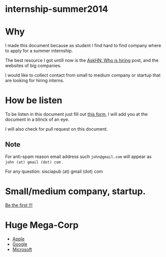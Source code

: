 internship-summer2014
=====================

# Why

I made this document because as student I find hard to find company where to apply for a summer internship.

The best resource I got untill now is the [AskHN: Who is hiring][ask-hn] post, and the websites of big companies.

I would like to collect contact from small to medium company or startup that are looking for hiring interns.

# How be listen

To be listen in this document just fill out [this form][form], I will add you at the document in a blinck of an eye.

I will also check for pull request on this document.

## Note

For anti-spam reason email address such `john@gmail.com` will appear as `john (at) gmail (dot) com` .

For any question: sisciapub (at) gmail (dot) com


# Small/medium company, startup.

[Be the first !!!][form]


# Huge Mega-Corp

- [Apple][apple]
- [Google][google]
- [Microsoft][microsoft]


[ask-hn]: https://news.ycombinator.com/item?id=6995020
[form]: https://siscia.wufoo.com/forms/internship-summer-2014/
[microsoft]: http://careers.microsoft.com/careers/en/us/internships.aspx
[apple]: http://www.apple.com/jobs/us/students.html
[google]: http://www.google.com/about/jobs/students/

